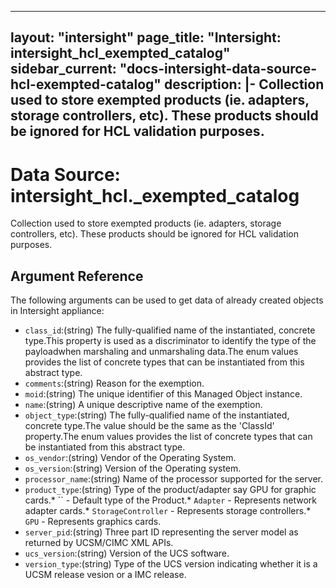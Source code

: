 
---
layout: "intersight"
page_title: "Intersight: intersight_hcl_exempted_catalog"
sidebar_current: "docs-intersight-data-source-hcl-exempted-catalog"
description: |-
Collection used to store exempted products (ie. adapters, storage controllers, etc). These products should be ignored for HCL validation purposes.
---

# Data Source: intersight_hcl._exempted_catalog
Collection used to store exempted products (ie. adapters, storage controllers, etc). These products should be ignored for HCL validation purposes.
## Argument Reference
The following arguments can be used to get data of already created objects in Intersight appliance:
* `class_id`:(string) The fully-qualified name of the instantiated, concrete type.This property is used as a discriminator to identify the type of the payloadwhen marshaling and unmarshaling data.The enum values provides the list of concrete types that can be instantiated from this abstract type. 
* `comments`:(string) Reason for the exemption. 
* `moid`:(string) The unique identifier of this Managed Object instance. 
* `name`:(string) A unique descriptive name of the exemption. 
* `object_type`:(string) The fully-qualified name of the instantiated, concrete type.The value should be the same as the 'ClassId' property.The enum values provides the list of concrete types that can be instantiated from this abstract type. 
* `os_vendor`:(string) Vendor of the Operating System. 
* `os_version`:(string) Version of the Operating system. 
* `processor_name`:(string) Name of the processor supported for the server. 
* `product_type`:(string) Type of the product/adapter say GPU for graphic cards.* `` - Default type of the Product.* `Adapter` - Represents network adapter cards.* `StorageController` - Represents storage controllers.* `GPU` - Represents graphics cards. 
* `server_pid`:(string) Three part ID representing the server model as returned by UCSM/CIMC XML APIs. 
* `ucs_version`:(string) Version of the UCS software. 
* `version_type`:(string) Type of the UCS version indicating whether it is a UCSM release vesion or a IMC release. 
